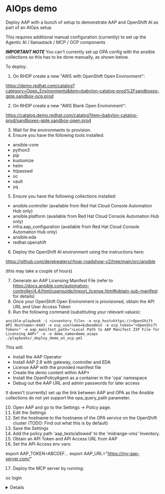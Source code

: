 # AIOps demo

Deploy AAP with a bunch of setup to demonstrate AAP and OpenShift AI as part of an AIOps setup

This requires additional manual configuration (currently) to set up the Agentic AI / llamastack / MCP / OCP components

***IMPORTANT NOTE*** You can't currently set up OPA config with the ansible collections
so this has to be done manually, as shown below.

To deploy:

1) On RHDP create a new "AWS with OpenShift Open Environment":

https://demo.redhat.com/catalog?category=Open_Environments&item=babylon-catalog-prod%2Fsandboxes-gpte.sandbox-ocp.prod

2) On RHDP create a new "AWS Blank Open Environment":

https://catalog.demo.redhat.com/catalog?item=babylon-catalog-prod/sandboxes-gpte.sandbox-open.prod

3) Wait for the environments to provision.
4) Ensure you have the following tools installed:

* ansible-core
* python3
* pip
* kustomize
* helm
* htpasswd
* oc
* vault
* yq

5) Ensure you have the following collections installed:

- ansible.controller (available from Red Hat Cloud Console Automation Hub only)
- ansible.platform (available from Red Hat Cloud Console Automation Hub only)
- infra.aap_configuration (available from Red Hat Cloud Console Automation Hub only)
- ansible.eda
- redhat.openshift

6) Deploy the OpenShift AI environment using the instructions here:

https://github.com/derekwaters/rhoai-roadshow-v2/tree/main/src/ansible

(this may take a couple of hours)

7) Generate an AAP Licensing Manifest File (refer to https://docs.ansible.com/automation-controller/4.4/html/userguide/import_license.html#obtain-sub-manifest for details)
8) Once your OpenShift Open Environment is provisioned, obtain the API URL and User Access Token
9) Run the following command (substituting your relevant values):

`ansible-playbook -i <inventory_file> -e ocp_host=https://<OpenShift API Hostname>:6443 -e ocp_username=kubeadmin -e ocp_token="<OpenShift Token>" -e aap_manifest_path="<Local Path to AAP Manifest ZIP File for Licensing AAP>" -e -e demo_name=demo_aiops ./playbooks/_deploy_demo_on_ocp.yml`

This will:

* Install the AAP Operator
* Install AAP 2.6 with gateway, controller and EDA
* License AAP with the provided manifest file
* Create the demo content within AAP*
* Install the OpenPolicyAgent as a container in the 'opa' namespace
* Debug out the AAP URL and admin passwords for later access

It doesn't (currently) set up the link between AAP and OPA as the Ansible collections do not yet support the opa_query_path parameter.

10) Open AAP and go to the Settings -> Policy page.
11) Edit the Settings
12) Set the hostname to the hostname of the OPA service on the OpenShift cluster (TODO: Find out what this is by default)
13) Save the Settings
14) Add the policy path 'aap_tests/allowed' to the 'midrange-vms' Inventory.
15) Obtain an API Token and API Access URL from AAP
16) Set the API Access env vars:

export AAP_TOKEN=ABCDEF...
export AAP_URL="https://my-aap-server.com/"

17) Deploy the MCP server by running:

oc login <details of the OpenShift cluster hosting AAP>
oc apply -f demo_aiops/mcp_server/mcp_resources.yml

18) Get the full URL from the Route for later:

oc get route route-mcp-server-aap -n mcp

19) Log in to the Openshift AI cluster:

oc login <OpenShift AI Cluster login details>
oc project llama-stack

20) Run the AI agent in an interactive temporary container:

oc run agentic-test-sample -ti --image=quay.io/rh-ee-dwaters/agentic-aap-demo:latest --rm=true --restart=Never \ 
	--env="LLAMASTACK_URL=http://llamastack-with-config-service.llama-stack.svc.cluster.local:8321" \
	--env="REMOTE_AAP_MCP_URL=http://<MCP_SERVER_ROUTE_OBTAINED_EARLIER>/sse" \
	--env="LLAMASTACK_MODEL_ID=deepseek/deepseek-r1-0528-qwen3-8b-bnb-4bit" -- \
	/bin/bash

21) Once the container starts and you get a bash prompt, run:

python agentic-aap-demo.py

22) Ask away! A good sample prompt is:

Find a job template to solve the following error: '{ "type": "error", "host": "app-db-02", "message": "Disk /data is 95% full. Please ensure this device has sufficient space" }' If you find a solution, launch the job template with the relevant inventory. If you need an incident number, obtain one with the create_incident tool. 